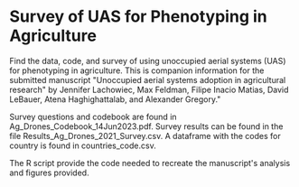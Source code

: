 # Survey of UAS for Phenotyping in Agriculture

Find the data, code, and survey of using unoccupied aerial systems (UAS) for phenotyping in agriculture. This is companion information for the submitted manuscript "Unoccupied aerial systems adoption in agricultural research" by Jennifer Lachowiec, Max Feldman, Filipe Inacio Matias, David LeBauer, Atena Haghighattalab, and Alexander Gregory."


Survey questions and codebook are found in Ag_Drones_Codebook_14Jun2023.pdf. Survey results can be found in the file Results_Ag_Drones_2021_Survey.csv. A dataframe with the codes for country is found in countries_code.csv.

The R script provide the code needed to recreate the manuscript's analysis and figures provided.
